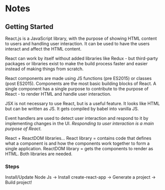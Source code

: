 # Notes


## Getting Started

React.js is a JavaScript library, with the purpose of showing HTML content to users and handling user interaction. It can be used to have the users interact and affect the HTML content.

React can work by itself without added libraries like Redux - but third-party packages or libraries exist to make the build process faster and easier instead of making things from scratch.

React components are made using JS functions (pre ES2015) or classes (post ES2015). Components are the most basic building blocks of React. A single component has a single purpose to contribute to the purpose of React - to render HTML and handle user interaction.

JSX is not necessary to use React, but is a useful feature. It looks like HTML but can be written as JS. It gets compiled by babel into vanilla JS.

Event handlers are used to detect user interaction and respond to it by implementing changes in the UI. *Responding to user interaction is a main purpose of React.*

React + ReactDOM libraries...
React library = contains code that defines what a component is and how the components work together to form a single application.
ReactDOM library = gets the components to render as HTML.
Both libraries are needed.

### Steps

Install/Update Node Js -> Install create-react-app -> Generate a project -> Build project!
